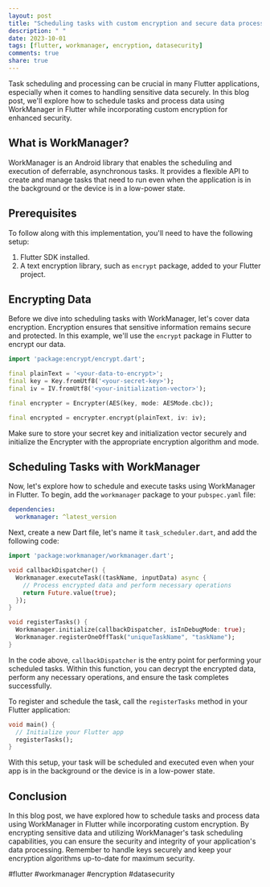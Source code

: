 ```yaml
---
layout: post
title: "Scheduling tasks with custom encryption and secure data processing using WorkManager in Flutter"
description: " "
date: 2023-10-01
tags: [flutter, workmanager, encryption, datasecurity]
comments: true
share: true
---
```


Task scheduling and processing can be crucial in many Flutter applications, especially when it comes to handling sensitive data securely. In this blog post, we'll explore how to schedule tasks and process data using WorkManager in Flutter while incorporating custom encryption for enhanced security.

## What is WorkManager?

WorkManager is an Android library that enables the scheduling and execution of deferrable, asynchronous tasks. It provides a flexible API to create and manage tasks that need to run even when the application is in the background or the device is in a low-power state.

## Prerequisites

To follow along with this implementation, you'll need to have the following setup:

1. Flutter SDK installed.
2. A text encryption library, such as `encrypt` package, added to your Flutter project.

## Encrypting Data

Before we dive into scheduling tasks with WorkManager, let's cover data encryption. Encryption ensures that sensitive information remains secure and protected. In this example, we'll use the `encrypt` package in Flutter to encrypt our data.

```dart
import 'package:encrypt/encrypt.dart';

final plainText = '<your-data-to-encrypt>';
final key = Key.fromUtf8('<your-secret-key>');
final iv = IV.fromUtf8('<your-initialization-vector>');

final encrypter = Encrypter(AES(key, mode: AESMode.cbc));

final encrypted = encrypter.encrypt(plainText, iv: iv);
```

Make sure to store your secret key and initialization vector securely and initialize the Encrypter with the appropriate encryption algorithm and mode.

## Scheduling Tasks with WorkManager

Now, let's explore how to schedule and execute tasks using WorkManager in Flutter. To begin, add the `workmanager` package to your `pubspec.yaml` file:

```yaml
dependencies:
  workmanager: ^latest_version
```

Next, create a new Dart file, let's name it `task_scheduler.dart`, and add the following code:

```dart
import 'package:workmanager/workmanager.dart';

void callbackDispatcher() {
  Workmanager.executeTask((taskName, inputData) async {
    // Process encrypted data and perform necessary operations
    return Future.value(true);
  });
}

void registerTasks() {
  Workmanager.initialize(callbackDispatcher, isInDebugMode: true);
  Workmanager.registerOneOffTask("uniqueTaskName", "taskName");
}
```

In the code above, `callbackDispatcher` is the entry point for performing your scheduled tasks. Within this function, you can decrypt the encrypted data, perform any necessary operations, and ensure the task completes successfully.

To register and schedule the task, call the `registerTasks` method in your Flutter application:

```dart
void main() {
  // Initialize your Flutter app
  registerTasks();
}
```

With this setup, your task will be scheduled and executed even when your app is in the background or the device is in a low-power state.

## Conclusion

In this blog post, we have explored how to schedule tasks and process data using WorkManager in Flutter while incorporating custom encryption. By encrypting sensitive data and utilizing WorkManager's task scheduling capabilities, you can ensure the security and integrity of your application's data processing. Remember to handle keys securely and keep your encryption algorithms up-to-date for maximum security.

#flutter #workmanager #encryption #datasecurity